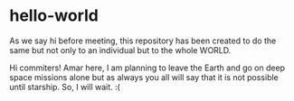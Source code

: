 # hello-world
As we say hi before meeting, this repository has been created to do the same but not only to an individual but to the whole WORLD.

Hi commiters!
Amar here, I am planning to leave the Earth and go on deep space missions alone but as always you all will say that it is not possible until starship. So, I will wait. :(
